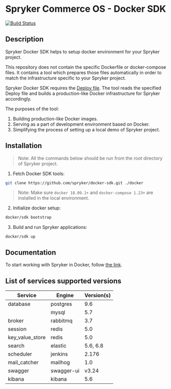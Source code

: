 # Spryker Commerce OS - Docker SDK
[![Build Status](https://travis-ci.org/spryker/docker-sdk.svg)](https://travis-ci.org/spryker/docker-sdk)

## Description

Spryker Docker SDK helps to setup docker environment for your Spryker project.

This repository does not contain the specific Dockerfile or docker-compose files.
It contains a tool which prepares those files automatically in order to match the infrastructure specific to your Spryker project.

Spryker Docker SDK requires the [Deploy file](https://documentation.spryker.com/installation/spryker_in_docker/docker_sdk/deploy-file-reference-version-1-201907.htm).
The tool reads the specified Deploy file and builds a production-like Docker infrastructure for Spryker accordingly.

The purposes of the tool:

1. Building production-like Docker images.
1. Serving as a part of development environment based on Docker.
1. Simplifying the process of setting up a local demo of Spryker project.

## Installation
> Note: All the commands below should be run from the root directory of Spryker project.

1. Fetch Docker SDK tools:
```bash
git clone https://github.com/spryker/docker-sdk.git ./docker
```

> Note: Make sure `docker 18.09.1+` and `docker-compose 1.23+` are installed in the local environment.


2. Initialize docker setup:

```bash
docker/sdk bootstrap
```

3. Build and run Spryker applications:
```
docker/sdk up
```

## Documentation

To start working with Spryker in Docker, follow [the link](https://documentation.spryker.com/installation/spryker_in_docker/docker_sdk/docker-sdk.htm).

## List of services supported versions

| Service  | Engine  | Version(s)  |
|---|---|---|
| database  | postgres  | 9.6  |
|   | mysql  | 5.7  |
| broker  | rabbitmq  | 3.7  |
| session  | redis  | 5.0  |
| key_value_store  | redis  | 5.0  |
| search  | elastic  | 5.6, 6.8  |
| scheduler  | jenkins  | 2.176  |
| mail_catcher  | mailhog  | 1.0  |
| swagger  | swagger-ui  | v3.24  |
| kibana  | kibana  | 5.6 |
